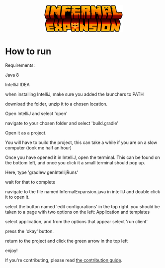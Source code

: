 <h1 align="center">
	<img src="./src/main/resources/Infernal_Expansion_Logo.png" width="50%">
</h1>

# How to run

Requirements:

Java 8

IntelliJ IDEA


when installing IntelliJ, make sure you added the launchers to PATH

download the folder, unzip it to a chosen location.

Open IntelliJ and select 'open'

navigate to your chosen folder and select 'build.gradle'

Open it as a project.

You will have to build the project, this can take a while if you are on a slow computer (took me half an hour)

Once you have opened it in IntelliJ, open the terminal. This can be found on the bottom left, and once you click it a small terminal should pop up.

Here, type 'gradlew genIntellijRuns'

wait for that to complete

navigate to the file named InfernalExpansion.java in intelliJ and double click it to open it.

select the button named 'edit configurations' in the top right. you should be taken to a page with two options on the left: Application and templates

select application, and from the options that appear select 'run client'

press the 'okay' button.

return to the project and click the green arrow in the top left

enjoy!

If you're contributing, please read [the contribution guide](./CONTRIBUTE.md).